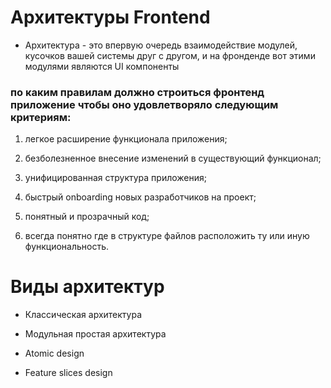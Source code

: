 # Архитектуры Frontend

- Архитектура - это впервую очередь взаимодействие модулей, кусочков вашей системы друг с другом, и на фронденде вот этими модулями являются UI компоненты

### по каким правилам должно строиться фронтенд приложение чтобы оно удовлетворяло следующим критериям:

1. легкое расширение функционала приложения;

2. безболезненное внесение изменений в существующий функционал;

3. унифицированная структура приложения;

4. быстрый onboarding новых разработчиков на проект;

5. понятный и прозрачный код;

6. всегда понятно где в структуре файлов расположить ту или иную функциональность.

# Виды архитектур

- Классическая архитектура

- Модульная простая архитектура

- Atomic design

- Feature slices design

